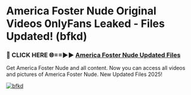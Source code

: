 # America Foster Nude Original Videos 0nlyFans Leaked - Files Updated! (bfkd)

<h3>🔴 CLICK HERE 🌐==►► <a href="https://tinyurl.com/y5r63du9" rel="nofollow">America Foster Nude Updated Files</a></h3>

Get America Foster Nude and all content. Now you can access all videos and pictures of America Foster Nude. New Updated Files 2025!

[![bfkd](https://i.imgur.com/UVo9nyh.gif)](https://tinyurl.com/y5r63du9)